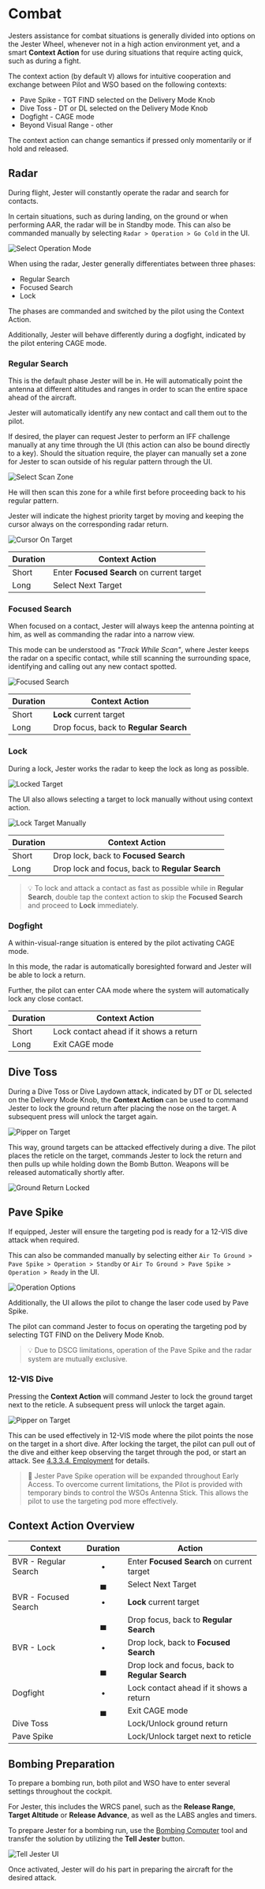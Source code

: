 # Combat

Jesters assistance for combat situations is generally divided into options on
the Jester Wheel, whenever not in a high action environment yet, and a smart
**Context Action** for use during situations that require acting quick, such as
during a fight.

The context action (by default <kbd>V</kbd>) allows for intuitive cooperation
and exchange between Pilot and WSO based on the following contexts:

- Pave Spike - TGT FIND selected on the Delivery Mode Knob
- Dive Toss - DT or DL selected on the Delivery Mode Knob
- Dogfight - CAGE mode
- Beyond Visual Range - other

The context action can change semantics if pressed only momentarily or if hold
and released.

## Radar

During flight, Jester will constantly operate the radar and search for contacts.

In certain situations, such as during landing, on the ground or when performing
AAR, the radar will be in Standby mode. This can also be commanded manually by
selecting `Radar > Operation > Go Cold` in the UI.

![Select Operation Mode](../img/jradar_operation_options.jpg)

When using the radar, Jester generally differentiates between three phases:

- Regular Search
- Focused Search
- Lock

The phases are commanded and switched by the pilot using the Context Action.

Additionally, Jester will behave differently during a dogfight, indicated by the
pilot entering CAGE mode.

### Regular Search

This is the default phase Jester will be in. He will automatically point the
antenna at different altitudes and ranges in order to scan the entire space
ahead of the aircraft.

Jester will automatically identify any new contact and call them out to the
pilot.

If desired, the player can request Jester to perform an IFF challenge manually
at any time through the UI (this action can also be bound directly to a key).
Should the situation require, the player can manually set a zone for Jester to
scan outside of his regular pattern through the UI.

![Select Scan Zone](../img/jradar_select_zone.jpg)

He will then scan this zone for a while first before proceeding back to his
regular pattern.

Jester will indicate the highest priority target by moving and keeping the
cursor always on the corresponding radar return.

![Cursor On Target](../img/jradar_regular_search_cursor.jpg)

| Duration | Context Action                             |
| -------- | ------------------------------------------ |
| Short    | Enter **Focused Search** on current target |
| Long     | Select Next Target                         |

### Focused Search

When focused on a contact, Jester will always keep the antenna pointing at him,
as well as commanding the radar into a narrow view.

This mode can be understood as _"Track While Scan"_, where Jester keeps the
radar on a specific contact, while still scanning the surrounding space,
identifying and calling out any new contact spotted.

![Focused Search](../img/jradar_focused_search.jpg)

| Duration | Context Action                         |
| -------- | -------------------------------------- |
| Short    | **Lock** current target                |
| Long     | Drop focus, back to **Regular Search** |

### Lock

During a lock, Jester works the radar to keep the lock as long as possible.

![Locked Target](../img/jradar_locked.jpg)

The UI also allows selecting a target to lock manually without using context
action.

![Lock Target Manually](../img/jradar_lock_target_manually.jpg)

| Duration | Context Action                                  |
| -------- | ----------------------------------------------- |
| Short    | Drop lock, back to **Focused Search**           |
| Long     | Drop lock and focus, back to **Regular Search** |

> 💡 To lock and attack a contact as fast as possible while in **Regular
> Search**, double tap the context action to skip the **Focused Search** and
> proceed to **Lock** immediately.

### Dogfight

A within-visual-range situation is entered by the pilot activating CAGE mode.

In this mode, the radar is automatically boresighted forward and Jester will be
able to lock a return.

Further, the pilot can enter CAA mode where the system will automatically lock
any close contact.

| Duration | Context Action                          |
| -------- | --------------------------------------- |
| Short    | Lock contact ahead if it shows a return |
| Long     | Exit CAGE mode                          |

## Dive Toss

During a Dive Toss or Dive Laydown attack, indicated by DT or DL selected on the
Delivery Mode Knob, the **Context Action** can be used to command Jester to lock
the ground return after placing the nose on the target. A subsequent press will
unlock the target again.

![Pipper on Target](../img/jester_dive_toss_prepare.jpg)

This way, ground targets can be attacked effectively during a dive. The pilot
places the reticle on the target, commands Jester to lock the return and then
pulls up while holding down the Bomb Button. Weapons will be released
automatically shortly after.

![Ground Return Locked](../img/jester_dive_toss_locked.jpg)

## Pave Spike

If equipped, Jester will ensure the targeting pod is ready for a 12-VIS dive
attack when required.

This can also be commanded manually by selecting either
`Air To Ground > Pave Spike > Operation > Standby` or
`Air To Ground > Pave Spike > Operation > Ready` in the UI.

![Operation Options](../img/jpod_operation_options.jpg)

Additionally, the UI allows the pilot to change the laser code used by Pave
Spike.

The pilot can command Jester to focus on operating the targeting pod by
selecting TGT FIND on the Delivery Mode Knob.

> 💡 Due to DSCG limitations, operation of the Pave Spike and the radar system
> are mutually exclusive.

### 12-VIS Dive

Pressing the **Context Action** will command Jester to lock the ground target
next to the reticle. A subsequent press will unlock the target again.

![Pipper on Target](../img/jpod_12_vis_dive_lock.jpg)

This can be used effectively in 12-VIS mode where the pilot points the nose on
the target in a short dive. After locking the target, the pilot can pull out of
the dive and either keep observing the target through the pod, or start an
attack. See
[4.3.3.4. Employment](../stores/air_to_ground/bombs/employment.md#target-find---tgt-find)
for details.

> 🚧 Jester Pave Spike operation will be expanded throughout Early Access. To
> overcome current limitations, the Pilot is provided with temporary binds to
> control the WSOs Antenna Stick. This allows the pilot to use the targeting pod
> more effectively.

## Context Action Overview

| Context              | Duration | Action                                          |
| -------------------- | :------: | ----------------------------------------------- |
| BVR - Regular Search |    •     | Enter **Focused Search** on current target      |
|                      |    ▄     | Select Next Target                              |
| BVR - Focused Search |    •     | **Lock** current target                         |
|                      |    ▄     | Drop focus, back to **Regular Search**          |
| BVR - Lock           |    •     | Drop lock, back to **Focused Search**           |
|                      |    ▄     | Drop lock and focus, back to **Regular Search** |
| Dogfight             |    •     | Lock contact ahead if it shows a return         |
|                      |    ▄     | Exit CAGE mode                                  |
| Dive Toss            |          | Lock/Unlock ground return                       |
| Pave Spike           |          | Lock/Unlock target next to reticle              |

## Bombing Preparation

To prepare a bombing run, both pilot and WSO have to enter several settings
throughout the cockpit.

For Jester, this includes the WRCS panel, such as the **Release Range**,
**Target Altitude** or **Release Advance**, as well as the LABS angles and
timers.

To prepare Jester for a bombing run, use the
[Bombing Computer](../dcs/bombing_computer.md) tool and transfer the solution by
utilizing the **Tell Jester** button.

![Tell Jester UI](../img/jester_bombing_table.jpg)

Once activated, Jester will do his part in preparing the aircraft for the
desired attack.
